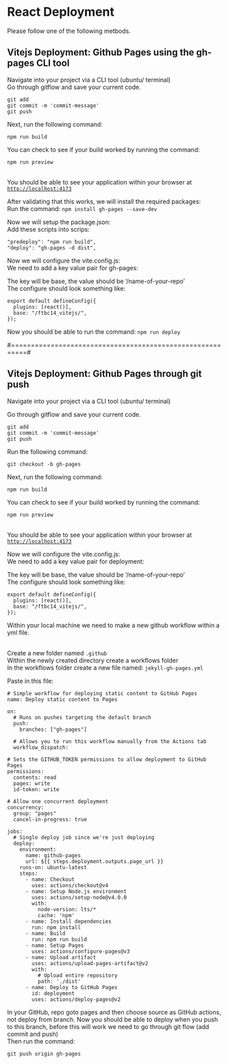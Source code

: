 # React Deployment

Please follow one of the following metbods.

## Vitejs Deployment: Github Pages using the gh-pages CLI tool

Navigate into your project via a CLI tool (ubuntu/ terminal)\
Go through gitflow and save your current code.&#x20;

```
git add
git commit -m 'commit-message'
git push 
```

Next, run the following command:&#x20;

`npm run build`

You can check to see if your build worked by running the command:&#x20;

`npm run preview`

\
You should be able to see your application within your browser at [`http://localhost:4173`](http://localhost:4173/)

After validating that this works, we will install the required packages:\
Run the command: `npm install gh-pages --save-dev`

Now we will setup the package.json:\
Add these scripts into scrips:

```
"predeploy": "npm run build",
"deploy": "gh-pages -d dist",
```

Now we will configure the vite.config.js:\
We need to add a key value pair for gh-pages:

The key will be base, the value should be ‘/name-of-your-repo’\
The configure should look something like:

```
export default defineConfig({
  plugins: [react()],
  base: "/ftbc14_vitejs/",
});
```

Now you should be able to run the command: `npm run deploy`

\#==========================================================#

## Vitejs Deployment: Github Pages through git push

Navigate into your project via a CLI tool (ubuntu/ terminal)

Go through gitflow and save your current code.&#x20;

```
git add
git commit -m 'commit-message'
git push 
```

Run the following command:&#x20;

`git checkout -b gh-pages`

Next, run the following command:&#x20;

`npm run build`

You can check to see if your build worked by running the command:&#x20;

`npm run preview`

\
You should be able to see your application within your browser at [`http://localhost:4173`](http://localhost:4173/)

Now we will configure the vite.config.js:\
We need to add a key value pair for deployment:

The key will be base, the value should be ‘/name-of-your-repo’\
The configure should look something like:

```
export default defineConfig({
  plugins: [react()],
  base: "/ftbc14_vitejs/",
});
```

Within your local machine we need to make a new github workflow within a yml file.

\
Create a new folder named `.github`\
Within the newly created directory create a workflows folder\
In the workflows folder create a new file named: `jekyll-gh-pages.yml`

Paste in this file:

```
# Simple workflow for deploying static content to GitHub Pages
name: Deploy static content to Pages

on:
  # Runs on pushes targeting the default branch
  push:
    branches: ["gh-pages"]

  # Allows you to run this workflow manually from the Actions tab
  workflow_dispatch:

# Sets the GITHUB_TOKEN permissions to allow deployment to GitHub Pages
permissions:
  contents: read
  pages: write
  id-token: write

# Allow one concurrent deployment
concurrency:
  group: "pages"
  cancel-in-progress: true

jobs:
  # Single deploy job since we're just deploying
  deploy:
    environment:
      name: github-pages
      url: ${{ steps.deployment.outputs.page_url }}
    runs-on: ubuntu-latest
    steps:
      - name: Checkout
        uses: actions/checkout@v4
      - name: Setup Node.js environment
        uses: actions/setup-node@v4.0.0
        with:
          node-version: lts/*
          cache: 'npm'
      - name: Install dependencies
        run: npm install
      - name: Build
        run: npm run build
      - name: Setup Pages
        uses: actions/configure-pages@v3
      - name: Upload artifact
        uses: actions/upload-pages-artifact@v2
        with:
          # Upload entire repository
          path: './dist'
      - name: Deploy to GitHub Pages
        id: deployment
        uses: actions/deploy-pages@v2
```

In your GitHub, repo goto pages and then choose source as GitHub actions, not deploy from branch. Now you should be able to deploy when you push to this branch, before this will work we need to go through git flow (add commit and push)\
Then run the command:&#x20;

`git push origin gh-pages`
